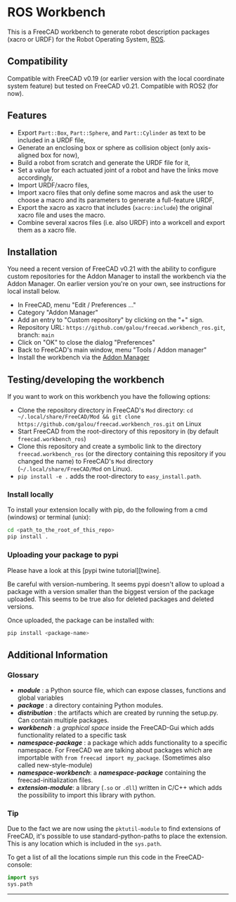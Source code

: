 # ROS Workbench

This is a FreeCAD workbench to generate robot description packages (xacro or URDF) for the Robot Operating System, [ROS].

## Compatibility

Compatible with FreeCAD v0.19 (or earlier version with the local coordinate system feature) but tested on FreeCAD v0.21.
Compatible with ROS2 (for now).

## Features

- Export `Part::Box`, `Part::Sphere`, and `Part::Cylinder` as text to be included in a URDF file,
- Generate an enclosing box or sphere as collision object (only axis-aligned box for now),
- Build a robot from scratch and generate the URDF file for it,
- Set a value for each actuated joint of a robot and have the links move accordingly,
- Import URDF/xacro files,
- Import xacro files that only define some macros and ask the user to choose a macro and its parameters to generate a full-feature URDF,
- Export the xacro as xacro that includes (`xacro:include`) the original xacro file and uses the macro.
- Combine several xacros files (i.e. also URDF) into a workcell and export them as a xacro file.

## Installation

You need a recent version of FreeCAD v0.21 with the ability to configure custom repositories for the Addon Manager to install the workbench via the Addon Manager. On earlier version you're on your own, see instructions for local install below.

- In FreeCAD, menu "Edit / Preferences ..."
- Category "Addon Manager"
- Add an entry to "Custom repository" by clicking on the "+" sign.
- Repository URL: `https://github.com/galou/freecad.workbench_ros.git`, branch: `main`
- Click on "OK" to close the dialog "Preferences"
- Back to FreeCAD's main window, menu "Tools / Addon manager"
- Install the workbench via the [Addon Manager](https://wiki.freecad.org/Std_AddonMgr)


## Testing/developing the workbench

If you want to work on this workbench you have the following options:

- Clone the repository directory in FreeCAD's `Mod` directory: `cd ~/.local/share/FreeCAD/Mod && git clone https://github.com/galou/freecad.workbench_ros.git` on Linux
- Start FreeCAD from the root-directory of this repository in (by default `freecad.workbench_ros`)
- Clone this repository and create a symbolic link to the directory `freecad.workbench_ros` (or the directory containing this repository if you changed the name) to FreeCAD's `Mod` directory (`~/.local/share/FreeCAD/Mod` on Linux).
- `pip install -e .` adds the root-directory to `easy_install.path`.


### Install locally

To install your extension locally with pip, do the following from a cmd (windows) or terminal (unix):

```bash
cd <path_to_the_root_of_this_repo>
pip install .
```

### Uploading your package to pypi

Please have a look at this [pypi twine tutorial][twine].

Be careful with version-numbering. It seems pypi doesn't allow to upload a package with a version smaller than the biggest version of the package uploaded. This seems to be true also for deleted packages and deleted versions.

Once uploaded, the package can be installed with:

```bash
pip install <package-name>
```

## Additional Information

### Glossary

- **_module_** : a Python source file, which can expose classes, functions and global variables
- **_package_** : a directory containing Python modules.
- **_distribution_** : the artifacts which are created by running the setup.py. Can contain multiple packages.
- **_workbench_** : a _graphical space_ inside the FreeCAD-Gui which adds functionality related to a specific task
- **_namespace-package_** : a package which adds functionality to a specific namespace. For FreeCAD we are talking about packages which are importable with `from freecad import my_package`. (Sometimes also called new-style-module)
- **_namespace-workbench_**: a **_namespace-package_** containing the freecad-initialization files.
- **_extension-module_**: a library (`.so` or `.dll`) written in C/C++ which adds the possibility to import this library with python.

### Tip

Due to the fact we are now using the `pktutil-module` to find extensions of FreeCAD, it's possible to use standard-python-paths to place the extension. This is any location which is included in the `sys.path`.

To get a list of all the locations simple run this code in the FreeCAD-console:

```python
import sys
sys.path
```

--------------------------------------------------------------------------------

[ROS]: https://www.ros.org/
